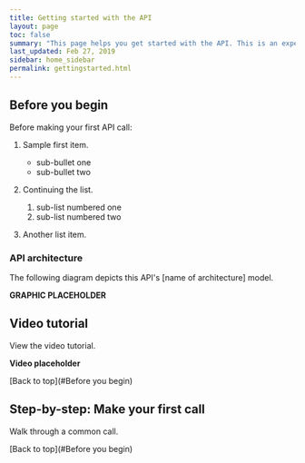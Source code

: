 ```yaml
---
title: Getting started with the API
layout: page
toc: false
summary: "This page helps you get started with the API. This is an experiment to test publishing tools. The content is placeholder text."
last_updated: Feb 27, 2019
sidebar: home_sidebar
permalink: gettingstarted.html
---
```


## Before you begin

Before making your first API call:

1.  Sample first item.

    * sub-bullet one
    * sub-bullet two

2.  Continuing the list.

    1. sub-list numbered one
    2. sub-list numbered two

3.  Another list item.


### API architecture

The following diagram depicts this API's [name of architecture] model.

**GRAPHIC PLACEHOLDER**


## Video tutorial

View the video tutorial.

**Video placeholder**

[Back to top](#Before you begin)

## Step-by-step: Make your first call

Walk through a common call.


[Back to top](#Before you begin)
